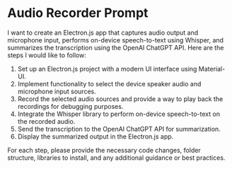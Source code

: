 # Audio Recorder Prompt

I want to create an Electron.js app that captures audio output and microphone input, performs on-device speech-to-text using Whisper, and summarizes the transcription using the OpenAI ChatGPT API. Here are the steps I would like to follow:

1. Set up an Electron.js project with a modern UI interface using Material-UI.
2. Implement functionality to select the device speaker audio and microphone input sources.
3. Record the selected audio sources and provide a way to play back the recordings for debugging purposes.
4. Integrate the Whisper library to perform on-device speech-to-text on the recorded audio.
5. Send the transcription to the OpenAI ChatGPT API for summarization.
6. Display the summarized output in the Electron.js app.

For each step, please provide the necessary code changes, folder structure, libraries to install, and any additional guidance or best practices.